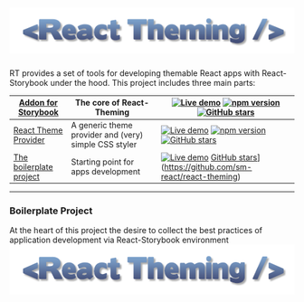 
# [![React-Theming](doc/logoReact-theming.png)](https://github.com/sm-react/react-theming)

RT provides a set of tools for developing themable React apps with React-Storybook under the hood. This project includes three main parts:


[Addon for Storybook](https://github.com/sm-react/storybook-addon-material-ui) | The core of React-Theming | [![Live demo](https://img.shields.io/badge/Live%20Demo-%20Storybook-brightgreen.svg)](https://sm-react.github.io/storybook-addon-material-ui)  [![npm version](https://badge.fury.io/js/storybook-addon-material-ui.svg)](https://badge.fury.io/js/storybook-addon-material-ui)  [![GitHub stars](https://img.shields.io/github/stars/sm-react/storybook-addon-material-ui.svg?style=social&label=Star)](https://github.com/sm-react/storybook-addon-material-ui)
----------- | ----------------- | --------------------
[React Theme Provider](https://github.com/sm-react/react-theme-provider) | A generic theme provider and (very) simple CSS styler | [![Live demo](https://img.shields.io/badge/Live%20Demo-%20Storybook-brightgreen.svg)](https://sm-react.github.io/react-theme-provider)  [![npm version](https://badge.fury.io/js/react-theme-provider.svg)](https://badge.fury.io/js/react-theme-provider)    [![GitHub stars](https://img.shields.io/github/stars/sm-react/react-theme-provider.svg?style=social&label=Star)](https://github.com/sm-react/react-theme-provider)
[The boilerplate project](https://github.com/sm-react/react-theme-provider) | Starting point for apps development | [![Live demo](https://img.shields.io/badge/Live%20Demo-%20Storybook-brightgreen.svg)](https://sm-react.github.io/react-theming) [GitHub stars](https://img.shields.io/github/stars/sm-react/react-theming.svg?style=social&label=Star)](https://github.com/sm-react/react-theming)

---

### Boilerplate Project

At the heart of this project the desire to collect the best practices of application development via React-Storybook environment
[<img src="doc/logoReact-theming.png" align="left" class="logo" height="88" width="550"/>](https://github.com/sm-react/react-theming)
